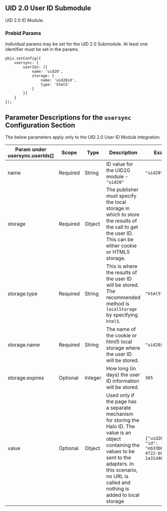 ## UID 2.0 User ID Submodule

UID 2.0 ID Module.

### Prebid Params

Individual params may be set for the UID 2.0 Submodule. At least one identifier must be set in the params.

```
pbjs.setConfig({
    usersync: {
        userIds: [{
            name: 'uid20',
            storage: {
                name: 'uid20id',
                type: 'html5'
            }
        }]
    }
});
```
## Parameter Descriptions for the `usersync` Configuration Section
The below parameters apply only to the UID 2.0 User ID Module integration.

| Param under usersync.userIds[] | Scope | Type | Description | Example |
| --- | --- | --- | --- | --- |
| name | Required | String | ID value for the UID20 module - `"uid20"` | `"uid20"` |
| storage | Required | Object | The publisher must specify the local storage in which to store the results of the call to get the user ID. This can be either cookie or HTML5 storage. | |
| storage.type | Required | String | This is where the results of the user ID will be stored. The recommended method is `localStorage` by specifying `html5`. | `"html5"` |
| storage.name | Required | String | The name of the cookie or html5 local storage where the user ID will be stored. | `"uid20id"` |
| storage.expires | Optional | Integer | How long (in days) the user ID information will be stored. | `365` |
| value | Optional | Object | Used only if the page has a separate mechanism for storing the Halo ID. The value is an object containing the values to be sent to the adapters. In this scenario, no URL is called and nothing is added to local storage | `{"uid20": { "id": "eb33b0cb-8d35-4722-b9c0-1a31d4064888"}}` |
